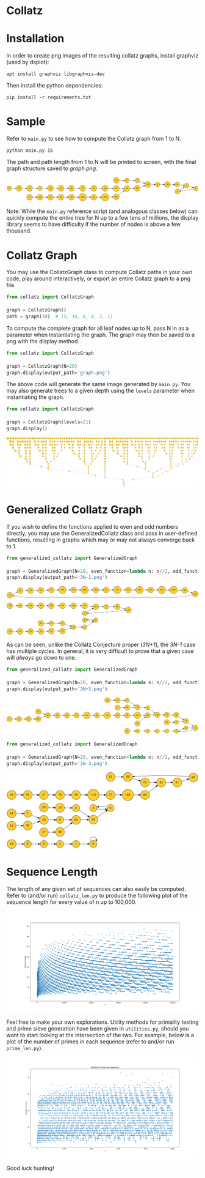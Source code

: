 # Collatz

# Installation

In order to create png images of the resulting collatz graphs, install graphviz
(used by dsplot):

```
apt install graphviz libgraphviz-dev
```

Then install the python dependencies:

``` 
pip install -r requirements.txt
```

# Sample

Refer to `main.py` to see how to compute the Collatz graph from 1 to N.

``` 
python main.py 15
```

The path and path length from 1 to N will be printed to screen, with the final 
graph structure saved to *graph.png*.

![graph.png](resources/graph_N=15.png)

Note: While the `main.py` reference script (and analogous classes below) can 
quickly compute the entire tree for N up to a few tens of millions, the display 
library seems to have difficulty if the number of nodes is above a few 
thousand.

# Collatz Graph 

You may use the CollatzGraph class to compute Collatz paths in your own code, 
play around interactively, or export an entire Collatz graph to a png file.

```python 
from collatz import CollatzGraph

graph = CollatzGraph()
path = graph(10)  # [5, 16, 8, 4, 2, 1]
```

To compute the complete graph for all leaf nodes up to N, pass N in as a 
parameter when instantiating the graph. The graph may then be saved to a png 
with the display method.

```python
from collatz import CollatzGraph 

graph = CollatzGraph(N=20)
graph.display(output_path='graph.png')
```

The above code will generate the same image generated by `main.py`. You may 
also generate trees to a given depth using the `levels` parameter when 
instantiating the graph.

```python
from collatz import CollatzGraph

graph = CollatzGraph(levels=21)
graph.display()
```

![21_levels](resources/21_levels.png)

# Generalized Collatz Graph

If you wish to define the functions applied to even and odd numbers directly,
you may use the GeneralizedCollatz class and pass in user-defined functions, 
resulting in graphs which may or may not always converge back to 1.

```python
from generalized_collatz import GeneralizedGraph

graph = GeneralizedGraph(N=20, even_function=lambda n: n//2, odd_function=lambda n: 3*n-1)
graph.display(output_path='3N-1.png')
```

![3N-1](resources/3N-1.png)

As can be seen, unlike the Collatz Conjecture proper (*3N+1*), the *3N-1* case 
has multiple cycles. In general, it is very difficult to prove that a given 
case will *always* go down to one.

```python 
from generalized_collatz import GeneralizedGraph

graph = GeneralizedGraph(N=20, even_function=lambda n: n//2, odd_function=lambda n: 3*n+3)
graph.display(output_path='3N+3.png')
```

![3N+3](resources/3N+3.png)

```python 
from generalized_collatz import GeneralizedGraph

graph = GeneralizedGraph(N=20, even_function=lambda n: n//2, odd_function=lambda n: 3*n-3)
graph.display(output_path='3N-3.png')
```

![3N+3](resources/3N-3.png)

# Sequence Length

The length of any given set of sequences can also easily be computed. Refer to
(and/or run) `collatz_len.py` to produce the following plot of the sequence 
length for every value of n up to 100,000.

![sequence_length](resources/sequence_length.png)

Feel free to make your own explorations. Utility methods for primality testing 
and prime sieve generation have been given in `utilities.py`, should you want 
to start looking at the intersection of the two. For example, below is a plot 
of the number of primes in each sequence (refer to and/or run `prime_len.py`).

![num_primes](resources/num_primes.png)

Good luck hunting!